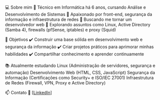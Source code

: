 💻 Sobre mim
🔹 Técnico em Informática há 6 anos, cursando Análise e Desenvolvimento de Sistemas
🔹 Apaixonado por front-end, segurança da informação e infraestrutura de redes
🔹 Buscando me tornar um desenvolvedor web
🔹 Explorando assuntos como Linux, Active Directory (Samba 4), firewalls (pfSense, iptables) e proxy (Squid)

🚀 Objetivos
✔️ Construir uma base sólida em desenvolvimento web e segurança da informação
✔️ Criar projetos práticos para aprimorar minhas habilidades
✔️ Compartilhar conhecimento e aprender continuamente

📚 Atualmente estudando
Linux (Administração de servidores, segurança e automação)
Desenvolvimento Web (HTML, CSS, JavaScript)
Segurança da Informação (Certificações como Security+ e ISO/IEC 27001)
Infraestrutura de Redes (Firewall, VPN, Proxy e Active Directory)

📫 Contato
📩 [[LinkedIn](https://www.linkedin.com/in/hugo-mota-881500308/)]
